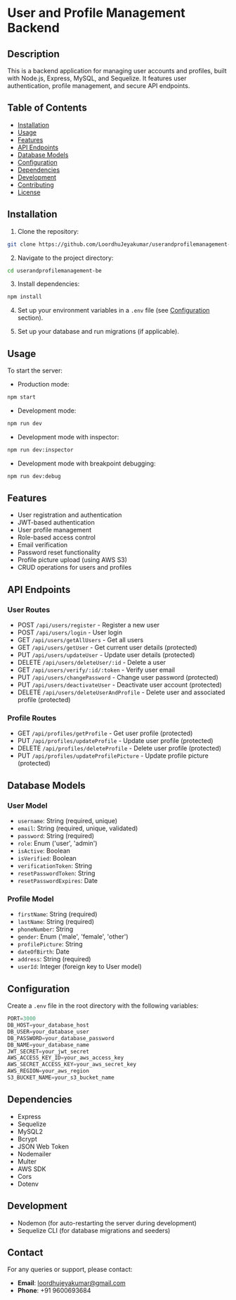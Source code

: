 # User and Profile Management Backend

## Description

This is a backend application for managing user accounts and profiles, built with Node.js, Express, MySQL, and Sequelize. It features user authentication, profile management, and secure API endpoints.

## Table of Contents

- [Installation](#installation)
- [Usage](#usage)
- [Features](#features)
- [API Endpoints](#api-endpoints)
- [Database Models](#database-models)
- [Configuration](#configuration)
- [Dependencies](#dependencies)
- [Development](#development)
- [Contributing](#contributing)
- [License](#license)

## Installation

1. Clone the repository:
```bash
git clone https://github.com/LoordhuJeyakumar/userandprofilemanagement-be.git
```

2. Navigate to the project directory:
```bash
cd userandprofilemanagement-be
```
3. Install dependencies:
```bash
npm install
```
4. Set up your environment variables in a `.env` file (see [Configuration](#configuration) section).

5. Set up your database and run migrations (if applicable).

## Usage

To start the server:

- Production mode:
```bash
npm start
```
- Development mode:
```bash
npm run dev
```
- Development mode with inspector:
```bash
npm run dev:inspector
```
- Development mode with breakpoint debugging:
```bash
npm run dev:debug
```

## Features

- User registration and authentication
- JWT-based authentication
- User profile management
- Role-based access control
- Email verification
- Password reset functionality
- Profile picture upload (using AWS S3)
- CRUD operations for users and profiles

## API Endpoints

### User Routes

- POST `/api/users/register` - Register a new user
- POST `/api/users/login` - User login
- GET `/api/users/getAllUsers` - Get all users
- GET `/api/users/getUser` - Get current user details (protected)
- PUT `/api/users/updateUser` - Update user details (protected)
- DELETE `/api/users/deleteUser/:id` - Delete a user
- GET `/api/users/verify/:id/:token` - Verify user email
- PUT `/api/users/changePassword` - Change user password (protected)
- PUT `/api/users/deactivateUser` - Deactivate user account (protected)
- DELETE `/api/users/deleteUserAndProfile` - Delete user and associated profile (protected)

### Profile Routes

- GET `/api/profiles/getProfile` - Get user profile (protected)
- PUT `/api/profiles/updateProfile` - Update user profile (protected)
- DELETE `/api/profiles/deleteProfile` - Delete user profile (protected)
- PUT `/api/profiles/updateProfilePicture` - Update profile picture (protected)

## Database Models

### User Model

- `username`: String (required, unique)
- `email`: String (required, unique, validated)
- `password`: String (required)
- `role`: Enum ('user', 'admin')
- `isActive`: Boolean
- `isVerified`: Boolean
- `verificationToken`: String
- `resetPasswordToken`: String
- `resetPasswordExpires`: Date

### Profile Model

- `firstName`: String (required)
- `lastName`: String (required)
- `phoneNumber`: String
- `gender`: Enum ('male', 'female', 'other')
- `profilePicture`: String
- `dateOfBirth`: Date
- `address`: String (required)
- `userId`: Integer (foreign key to User model)

## Configuration

Create a `.env` file in the root directory with the following variables:
```js
PORT=3000
DB_HOST=your_database_host
DB_USER=your_database_user
DB_PASSWORD=your_database_password
DB_NAME=your_database_name
JWT_SECRET=your_jwt_secret
AWS_ACCESS_KEY_ID=your_aws_access_key
AWS_SECRET_ACCESS_KEY=your_aws_secret_key
AWS_REGION=your_aws_region
S3_BUCKET_NAME=your_s3_bucket_name
```

## Dependencies

- Express
- Sequelize
- MySQL2
- Bcrypt
- JSON Web Token
- Nodemailer
- Multer
- AWS SDK
- Cors
- Dotenv

## Development

- Nodemon (for auto-restarting the server during development)
- Sequelize CLI (for database migrations and seeders)

## Contact

For any queries or support, please contact:

- **Email**: loordhujeyakumar@gmail.com
- **Phone**: +91 9600693684